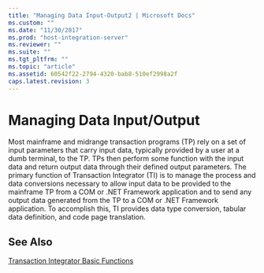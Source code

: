 ```yaml
---
title: "Managing Data Input-Output2 | Microsoft Docs"
ms.custom: ""
ms.date: "11/30/2017"
ms.prod: "host-integration-server"
ms.reviewer: ""
ms.suite: ""
ms.tgt_pltfrm: ""
ms.topic: "article"
ms.assetid: 60542f22-2794-4320-bab8-510ef2998a2f
caps.latest.revision: 3
---
```

# Managing Data Input/Output
Most mainframe and midrange transaction programs (TP) rely on a set of input parameters that carry input data, typically provided by a user at a dumb terminal, to the TP. TPs then perform some function with the input data and return output data through their defined output parameters. The primary function of Transaction Integrator (TI) is to manage the process and data conversions necessary to allow input data to be provided to the mainframe TP from a COM or .NET Framework application and to send any output data generated from the TP to a COM or .NET Framework application. To accomplish this, TI provides data type conversion, tabular data definition, and code page translation.  
  
## See Also  
 [Transaction Integrator Basic Functions](../core/transaction-integrator-basic-functions2.md)